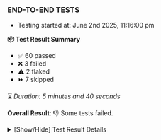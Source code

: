 ### END-TO-END TESTS

- Testing started at: June 2nd 2025, 11:16:00 pm

**📦 Test Result Summary**

- ✅ 60 passed
- ❌ 3 failed
- ⚠️ 2 flaked
- ⏩ 7 skipped

⌛ _Duration: 5 minutes and 40 seconds_

**Overall Result**: 👎 Some tests failed.



<details>
    <summary>[Show/Hide] Test Result Details</summary>
    <div markdown="1">

| Test | Browser | Test Case | Tags | Result |
| :---: | :---: | :--- | :---: | :---: |
| 1 | chromium-meshery-provider | Search a Model and Export it |  | ❌ |
| 2 | chromium-meshery-provider | Import a Model via File Import |  | ➖ |
| 3 | chromium-meshery-provider | Import a Model via Url Import |  | ➖ |
| 4 | chromium-meshery-provider | Import a Model via CSV Import |  | ➖ |
| 5 | chromium-meshery-provider | Add a cluster connection by uploading kubeconfig file | unstable | ⚠️ |
| 6 | chromium-meshery-provider | Transition to disconnected state and then back to connected state | unstable | ⚠️ |
| 7 | chromium-meshery-provider | Transition to ignored state and then back to connected state | unstable | ⚠️ |
| 8 | chromium-meshery-provider | Transition to not found state and then back to connected state | unstable | ⚠️ |
| 9 | chromium-meshery-provider | Delete Kubernetes cluster connections | unstable | ⚠️ |
| 10 | chromium-local-provider | Add a cluster connection by uploading kubeconfig file | unstable | ⚠️ |
| 11 | chromium-local-provider | Transition to disconnected state and then back to connected state | unstable | ⚠️ |
| 12 | chromium-local-provider | Transition to ignored state and then back to connected state | unstable | ⚠️ |
| 13 | chromium-local-provider | Transition to not found state and then back to connected state | unstable | ⚠️ |
| 14 | chromium-local-provider | Delete Kubernetes cluster connections | unstable | ⚠️ |
| 15 | chromium-local-provider | Search a Model and Export it |  | ❌ |
| 16 | chromium-local-provider | Import a Model via File Import |  | ➖ |
| 17 | chromium-local-provider | Import a Model via Url Import |  | ➖ |
| 18 | chromium-local-provider | Import a Model via CSV Import |  | ➖ |
| 19 | chromium-local-provider | Compare test of a performance profile with load generator &quot;fortio&quot; and service mesh &quot;None&quot; |  | ❌ |
| 20 | chromium-local-provider | Delete a performance profile with load generator &quot;fortio&quot; and service mesh &quot;None&quot; |  | ➖ |

</div>
</details>


<!-- To see the full report, please visit our CI/CD pipeline with reporter. -->